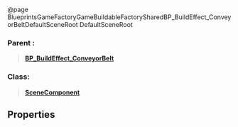 @page BlueprintsGameFactoryGameBuildableFactorySharedBP_BuildEffect_ConveyorBeltDefaultSceneRoot DefaultSceneRoot
### Parent :
<b><a href="_blueprints_game_factory_game_buildable_factory-shared_b_p__build_effect__conveyor_belt.html"><blockquote>BP_BuildEffect_ConveyorBelt</blockquote></a></b>
### Class:
<b><a href="_class_script_scene_component.html"><blockquote>SceneComponent</blockquote></a></b>
## Properties
